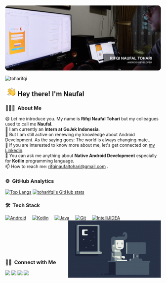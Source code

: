 ![Rifqi Naufal Tohari Banner](https://raw.githubusercontent.com/toharifqi/toharifqi/master/assets/naufal_banner.png)

<p align="left"> <img src="https://komarev.com/ghpvc/?username=toharifqi&label=Profile%20views&color=0e75b6&style=flat" alt="toharifqi" /> </p>

<img alt="Night Coding" src="./assets/Hand%20Wave.gif" width='40' align="left"/><h2>Hey there! I'm Naufal</h2>

### 👨🏻‍💻 &nbsp;About Me

😄 Let me introduce you. My name is **Rifqi Naufal Tohari** but my colleagues used to call me **Naufal**.  
🔭 I am currently an **Intern at GoJek Indonesia**.  
🌱 But I am still active on renewing my knowledge about Android Development. As the saying goes: The world is always changing mate..  
👯 If you are interested to know more about me, let's get connected on [my Linkedin](https://www.linkedin.com/in/rifqi-naufal-tohari/).  
💬 You can ask me anything about **Native Android Development** especially for **Kotlin** programming language.  
📫 How to reach me: rifqinaufaltohari@gmail.com .  

### ⚙️ &nbsp;GitHub Analytics

[![Top Langs](https://github-readme-stats.vercel.app/api/top-langs/?username=toharifqi&layout=compact&custom_title=My%20Programming%20Languages&hide=jupyter%20notebook&theme=algolia&card_width=250)](https://github.com/toharifqi/)
[![toharifqi's GitHub stats](https://github-readme-stats.vercel.app/api?username=toharifqi&&show_icons=true&theme=algolia&include_all_commits=true&count_private=true&custom_title=My%20GitHub%20Statistics&line_height=24&hide=contribs)](https://github.com/toharifqi/)

### 🛠 &nbsp;Tech Stack
[![Android](https://camo.githubusercontent.com/eeb459fc13ab6e60e59ae4262a2c313ceeb3e6bc4440fe7554b5bb40c916a5ff/68747470733a2f2f696d672e736869656c64732e696f2f62616467652f416e64726f69642d3344444338343f6c6f676f3d616e64726f6964266c6f676f436f6c6f723d7768697465)](https://www.android.com/)&nbsp;&nbsp;&nbsp;&nbsp;
[![Kotlin](https://camo.githubusercontent.com/6a98ed510332447594edfd7fe6f9761fd9e11b67a71e194773317c389f04ece1/68747470733a2f2f696d672e736869656c64732e696f2f62616467652f6b6f746c696e2d2532333030393544352e7376673f6c6f676f3d6b6f746c696e266c6f676f436f6c6f723d7768697465)](https://developer.android.com/kotlin)&nbsp;&nbsp;&nbsp;&nbsp;
[![Java](https://camo.githubusercontent.com/42fa4c2830016039b78bda7e7eaf217a3ab202acf22cb9e6aa91d56a5301086d/68747470733a2f2f696d672e736869656c64732e696f2f62616467652f6a6176612d2532334544384230302e7376673f6c6f676f3d6a617661266c6f676f436f6c6f723d7768697465)](https://www.java.com/en/)&nbsp;&nbsp;&nbsp;&nbsp;
[![Git](https://camo.githubusercontent.com/d638e91d72f72579eed17abaa515c0910ab8b1888a481a0119168fe6c626272b/68747470733a2f2f696d672e736869656c64732e696f2f62616467652f6769742d2532334630353033332e7376673f6c6f676f3d676974266c6f676f436f6c6f723d7768697465)](https://git-scm.com/)&nbsp;&nbsp;&nbsp;&nbsp;
[![IntelliJIDEA](https://camo.githubusercontent.com/4f75a9cd0bdd182da5b3748e4b8bf9ef55c9e33b5ea1d53c0bdbb3cb145d6cc7/68747470733a2f2f696d672e736869656c64732e696f2f62616467652f496e74656c6c694a494445412d3030303030302e7376673f6c6f676f3d696e74656c6c696a2d69646561266c6f676f436f6c6f723d7768697465)](https://jetbrains.tangunsoft.com/_id/)&nbsp;&nbsp;&nbsp;&nbsp;
<img alt="Night Coding" src="https://raw.githubusercontent.com/AVS1508/AVS1508/master/assets/Night-Coding.gif" align="right"/> <br><br><br><br><br><br><br>

### 🤝🏻 &nbsp;Connect with Me

<a href="https://linkedin.com/in/rifqi-naufal-tohari/"><img src="https://img.shields.io/badge/-Rifqi%20Naufal%20Tohari-0077B5?style=flat&logo=Linkedin&logoColor=white"/></a>
<a href="mailto:rifqinaufaltohari@gmail.com"><img src="https://img.shields.io/badge/-rifqinaufaltohari@gmail.com-D14836?style=flat&logo=Gmail&logoColor=white"/></a>
<a href="https://www.instagram.com/toharifqi_naufal/"><img src="https://img.shields.io/badge/-@toharifqi_naufal-E4405F?style=flat&logo=Instagram&logoColor=white"/></a>
<a href="https://www.facebook.com/rifqinaufal.tohari/"><img src="https://img.shields.io/badge/-Rifqi Naufal T-1877F2?style=flat&logo=Facebook&logoColor=white"/></a>
